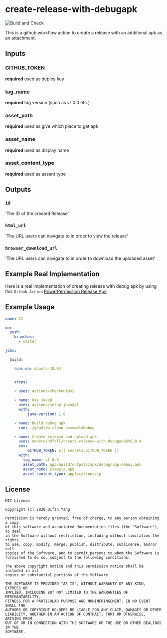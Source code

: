 # create-release-with-debugapk
![Build and Check](https://github.com/underwindfall/create-release-with-debugapk/workflows/Build%20and%20Check/badge.svg)

This is a github workflow action to create a release with an additional apk as an attachment. 

## Inputs

### GITHUB_TOKEN

**required**  used as deploy key

### tag_name
**required**  tag version (such as v1.0.0 etc.)

### asset_path
**required**  used as give which place to get apk

### asset_name
**required**  used as display name

### asset_content_type 
**required**  used as assent type

## Outputs
### `id`
'The ID of the created Release'
### `html_url` 
'The URL users can navigate to in order to view the release'
### `browser_download_url`
'The URL users can navigate to in order to download the uploaded asset'

## Example Real Implementation
Here is a real implementation of creating release with debug apk by using this `Github Action` [PowerPermission Release Apk](https://github.com/underwindfall/PowerPermission/blob/master/.github/workflows/release.yml)

## Example Usage

```yaml
name: CI

on:
  push:
    branches: 
      - master

jobs:

  build:

    runs-on: ubuntu-18.04


    steps:

    - uses: actions/checkout@v2
      
    - name: Use Java8
      uses: actions/setup-java@v1
      with:
          java-version: 1.8

    - name: Build debug apk
      run: ./gradlew clean assembleDebug

    - name: Create release and upload apk
      uses: underwindfall/create-release-with-debugapk@V0.0.4
      env:
          GITHUB_TOKEN: ${{ secrets.GITHUB_TOKEN }}
      with:
        tag_name: v1.0.0
        asset_path: app/build/outputs/apk/debug/app-debug.apk
        asset_name: Example.apk
        asset_content_type: application/zip
```

## License

```
MIT License

Copyright (c) 2020 Qifan Yang

Permission is hereby granted, free of charge, to any person obtaining a copy
of this software and associated documentation files (the "Software"), to deal
in the Software without restriction, including without limitation the rights
to use, copy, modify, merge, publish, distribute, sublicense, and/or sell
copies of the Software, and to permit persons to whom the Software is
furnished to do so, subject to the following conditions:

The above copyright notice and this permission notice shall be included in all
copies or substantial portions of the Software.

THE SOFTWARE IS PROVIDED "AS IS", WITHOUT WARRANTY OF ANY KIND, EXPRESS OR
IMPLIED, INCLUDING BUT NOT LIMITED TO THE WARRANTIES OF MERCHANTABILITY,
FITNESS FOR A PARTICULAR PURPOSE AND NONINFRINGEMENT. IN NO EVENT SHALL THE
AUTHORS OR COPYRIGHT HOLDERS BE LIABLE FOR ANY CLAIM, DAMAGES OR OTHER
LIABILITY, WHETHER IN AN ACTION OF CONTRACT, TORT OR OTHERWISE, ARISING FROM,
OUT OF OR IN CONNECTION WITH THE SOFTWARE OR THE USE OR OTHER DEALINGS IN THE
SOFTWARE.
```
